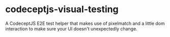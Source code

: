 # codeceptjs-visual-testing
A CodeceptJS E2E test helper that makes use of pixelmatch and a little dom interaction to make sure your UI doesn't unexpectedly change.
